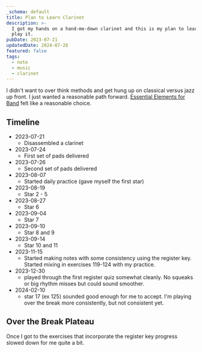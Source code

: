 ```yaml
---
_schema: default
title: Plan to Learn Clarinet
description: >-
  I got my hands on a hand-me-down clarinet and this is my plan to learn how to
  play it.
pubDate: 2023-07-21
updatedDate: 2024-07-26
featured: false
tags:
  - note
  - music
  - clarinet
---
```

I didn't want to over think methods and get hung up on classical versus jazz up front. I just wanted a reasonable path forward. [Essential Elements for Band](https://amzn.to/3WCsfbs) felt like a reasonable choice.

## Timeline

* 2023-07-21
  * Disassembled a clarinet
* 2023-07-24
  * First set of pads delivered
* 2023-07-26
  * Second set of pads delivered
* 2023-08-07
  * Started daily practice (gave myself the first star)
* 2023-08-19
  * Star 2 - 5
* 2023-08-27
  * Star 6
* 2023-09-04
  * Star 7
* 2023-09-10
  * Star 8 and 9
* 2023-09-14
  * Star 10 and 11
* 2023-11-15
  * Started making notes with some consistency using the register key. Started mixing in exercises 119-124 with my practice.
* 2023-12-30
  * played through the first register quiz somewhat cleanly. No squeaks or big rhythm misses but could sound smoother.
* 2024-02-10
  * star 17 (ex 125) sounded good enough for me to accept. I'm playing over the break more consistently, but not consistent yet.

## Over the Break Plateau

Once I got to the exercises that incorporate the register key progress slowed down for me quite a bit.